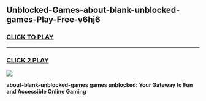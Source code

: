 
## Unblocked-Games-about-blank-unblocked-games-Play-Free-v6hj6
<h3>
<a href="https://premium76.site?title=about-blank-unblocked-games&ref=18A1">CLICK TO PLAY</a></h3>
<hr>

<h3>
<a href="https://premium76.site?title=about-blank-unblocked-games&ref=18A1">CLICK 2 PLAY</a>
  
</h3>

<a href="https://premium76.site?title=about-blank-unblocked-games&ref=18A1"><img src="https://clearcache.store/games.png"></a>


**about-blank-unblocked-games games unblocked: Your Gateway to Fun and Accessible Online Gaming**
